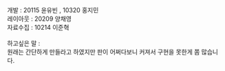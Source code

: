 개발 : 20115 윤유빈 , 10320 홍지민
<br>
레이아웃 : 20209 양채영
<br>
자료수집 : 10214 이준혁
<br>
<br>
하고싶은 말 : 
<br>
원래는 간단하게 만들라고 하였지만 판이 어쩌다보니 커져서 구현을 못한게 쫌 많습니다.

